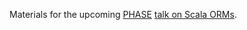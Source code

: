 Materials for the upcoming [PHASE][] [talk on Scala ORMs][].

[PHASE]: http://www.meetup.com/scala-phase/
[talk on Scala ORMs]: http://www.meetup.com/scala-phase/events/19943101/
